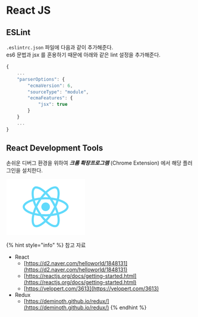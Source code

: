 # React JS

## ESLint

`.eslintrc.json` 파일에 다음과 같이 추가해준다.  
es6 문법과 jsx 를 혼용하기 때문에 아래와 같은 lint 설정을 추가해준다.

```javascript
{
    ...
    "parserOptions": {
        "ecmaVersion": 6,
        "sourceType": "module",
        "ecmaFeatures": {
            "jsx": true
        }
    }
    ...
}
```

## React Development Tools

손쉬운 디버그 환경을 위하여 _**크롬 확장프로그램**_ \(Chrome Extension\) 에서 해당 플러그인을 설치한다.

![React Development Tools](../../../.gitbook/assets/image%20%281%29.png)

{% hint style="info" %}
참고 자료 

* React 
  * [https://d2.naver.com/helloworld/1848131](https://d2.naver.com/helloworld/1848131) 
  * [https://reactjs.org/docs/getting-started.html](https://reactjs.org/docs/getting-started.html) 
  * [https://velopert.com/3613](https://velopert.com/3613)
* Redux
  * [https://deminoth.github.io/redux/](https://deminoth.github.io/redux/)
{% endhint %}



